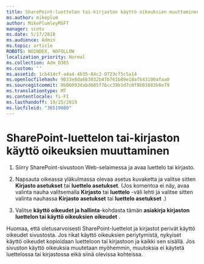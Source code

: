 ```yaml
---
title: SharePoint-luettelon tai-kirjaston käyttö oikeuksien muuttaminen
ms.author: mikeplum
author: MikePlumleyMSFT
manager: scotv
ms.date: 5/17/2018
ms.audience: Admin
ms.topic: article
ROBOTS: NOINDEX, NOFOLLOW
localization_priority: Normal
ms.collection: Adm_O365
ms.custom: ''
ms.assetid: 1cb414cf-a4a4-4b35-84c2-0723cf5c5a14
ms.openlocfilehash: 9033e8da6b3032b47b761b89e18af643100afaa0
ms.sourcegitcommit: 0b06093dabd685f76cc39b1d7c0f8b03883b6e79
ms.translationtype: MT
ms.contentlocale: fi-FI
ms.lasthandoff: 10/25/2019
ms.locfileid: "36519080"
---
```

# <a name="change-permissions-for-a-sharepoint-list-or-library"></a>SharePoint-luettelon tai-kirjaston käyttö oikeuksien muuttaminen

1. Siirry SharePoint-sivustoon Web-selaimessa ja avaa luettelo tai kirjasto.
    
2. Napsauta oikeassa yläkulmassa olevaa asetus kuvaketta ja valitse sitten **Kirjasto asetukset** tai **luettelo asetukset**. (Jos komentoa ei näy, avaa valinta nauha valitsemalla **Kirjasto** tai **luettelo** -väli lehti ja valitse sitten valinta nauhassa **Kirjasto asetukset** tai **luettelo asetukset** .) 
    
3. Valitse **käyttö oikeudet ja hallinta**-kohdasta tämän **asiakirja kirjaston luettelon tai käyttö oikeuksien** **oikeudet** .
    
Huomaa, että oletusarvoisesti SharePoint-luettelot ja kirjastot perivät käyttö oikeudet sivustosta. Jos rikat käyttö oikeuksien periytymistä, nykyiset käyttö oikeudet kopioidaan luetteloon tai kirjastoon ja kaikki sen sisällä. Jos sivuston käyttö oikeuksia muutetaan myöhemmin, muutoksia ei käytetä luettelossa tai kirjastossa eikä siinä olevissa kohteissa.
  

